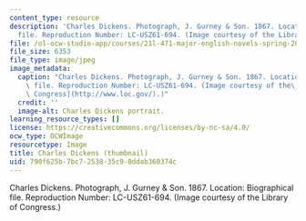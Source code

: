 ```yaml
---
content_type: resource
description: 'Charles Dickens. Photograph, J. Gurney & Son. 1867. Location: Biographical
  file. Reproduction Number: LC-USZ61-694. (Image courtesy of the Library of Congress.)'
file: /ol-ocw-studio-app/courses/21l-471-major-english-novels-spring-2004/790f625b7bc7253835c90ddab360374c_21l-471s04-th.jpg
file_size: 6353
file_type: image/jpeg
image_metadata:
  caption: "Charles Dickens. Photograph, J. Gurney & Son. 1867. Location: Biographical\
    \ file. Reproduction Number: LC-USZ61-694. (Image courtesy of the\_[Library of\
    \ Congress](http://www.loc.gov/).)"
  credit: ''
  image-alt: Charles Dickens portrait.
learning_resource_types: []
license: https://creativecommons.org/licenses/by-nc-sa/4.0/
ocw_type: OCWImage
resourcetype: Image
title: Charles Dickens (thumbnail)
uid: 790f625b-7bc7-2538-35c9-0ddab360374c
---
```

Charles Dickens. Photograph, J. Gurney & Son. 1867. Location: Biographical file. Reproduction Number: LC-USZ61-694. (Image courtesy of the Library of Congress.)